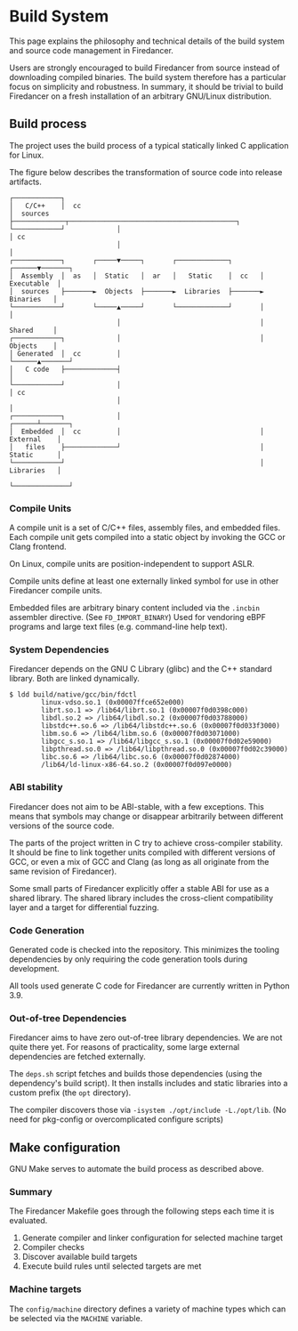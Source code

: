 Build System
============

This page explains the philosophy and technical details of the
build system and source code management in Firedancer.

Users are strongly encouraged to build Firedancer from source instead
of downloading compiled binaries.  The build system therefore has a
particular focus on simplicity and robustness.  In summary, it should
be trivial to build Firedancer on a fresh installation of an arbitrary
GNU/Linux distribution.

Build process
-------------

The project uses the build process of a typical statically linked
C application for Linux.

The figure below describes the transformation of source code into
release artifacts.

```
┌────────────┐
│   C/C++    │  cc
│  sources   ├─────────────┬──────────────────────────────────────────┐
└────────────┘             │                                          │ cc
                           │                                          │
┌────────────┐       ┌─────▼─────┐       ┌─────────────┐       ┌──────▼───────┐
│  Assembly  │  as   │  Static   │  ar   │   Static    │  cc   │  Executable  │
│  sources   ├───────►  Objects  ├───────►  Libraries  ├───────►   Binaries   │
└────────────┘       └─────▲─────┘       └─────────────┘       │              │
                           │                                   │   Shared     │
┌────────────┐             │                                   │   Objects    │
│ Generated  │  cc         │                                   └──────▲───────┘
│   C code   ├─────────────┤                                          │
└────────────┘             │                                          │ cc
                           │                                          │
┌────────────┐             │                                   ┌──────┴───────┐
│  Embedded  │  cc         │                                   │  External    │
│   files    ├─────────────┘                                   │  Static      │
└────────────┘                                                 │  Libraries   │
                                                               └──────────────┘
```

### Compile Units

A compile unit is a set of C/C++ files, assembly files, and embedded
files.  Each compile unit gets compiled into a static object by
invoking the GCC or Clang frontend.

On Linux, compile units are position-independent to support ASLR.

Compile units define at least one externally linked symbol for use
in other Firedancer compile units.

Embedded files are arbitrary binary content included via the `.incbin`
assembler directive.  (See `FD_IMPORT_BINARY`)  Used for vendoring
eBPF programs and large text files (e.g. command-line help text).

### System Dependencies

Firedancer depends on the GNU C Library (glibc) and the C++ standard library.
Both are linked dynamically.

```
$ ldd build/native/gcc/bin/fdctl
        linux-vdso.so.1 (0x00007ffce652e000)
        librt.so.1 => /lib64/librt.so.1 (0x00007f0d0398c000)
        libdl.so.2 => /lib64/libdl.so.2 (0x00007f0d03788000)
        libstdc++.so.6 => /lib64/libstdc++.so.6 (0x00007f0d033f3000)
        libm.so.6 => /lib64/libm.so.6 (0x00007f0d03071000)
        libgcc_s.so.1 => /lib64/libgcc_s.so.1 (0x00007f0d02e59000)
        libpthread.so.0 => /lib64/libpthread.so.0 (0x00007f0d02c39000)
        libc.so.6 => /lib64/libc.so.6 (0x00007f0d02874000)
        /lib64/ld-linux-x86-64.so.2 (0x00007f0d097e0000)
```

### ABI stability

Firedancer does not aim to be ABI-stable, with a few exceptions.
This means that symbols may change or disappear arbitrarily between
different versions of the source code.

The parts of the project written in C try to achieve cross-compiler
stability.  It should be fine to link together units compiled with
different versions of GCC, or even a mix of GCC and Clang (as long
as all originate from the same revision of Firedancer).

Some small parts of Firedancer explicitly offer a stable ABI for use
as a shared library.  The shared library includes the cross-client
compatibility layer and a target for differential fuzzing.

### Code Generation

Generated code is checked into the repository.
This minimizes the tooling dependencies by only requiring the code
generation tools during development.

All tools used generate C code for Firedancer are currently written
in Python 3.9.

### Out-of-tree Dependencies

Firedancer aims to have zero out-of-tree library dependencies.
We are not quite there yet.  For reasons of practicality, some large
external dependencies are fetched externally.

The `deps.sh` script fetches and builds those dependencies (using the
dependency's build script).  It then installs includes and static
libraries into a custom prefix (the `opt` directory).

The compiler discovers those via `-isystem ./opt/include -L./opt/lib`.
(No need for pkg-config or overcomplicated configure scripts)

Make configuration
------------------

GNU Make serves to automate the build process as described above.

### Summary

The Firedancer Makefile goes through the following steps each time
it is evaluated.

1. Generate compiler and linker configuration for selected machine target
2. Compiler checks
3. Discover available build targets
4. Execute build rules until selected targets are met

### Machine targets

The `config/machine` directory defines a variety of machine types
which can be selected via the `MACHINE` variable.
